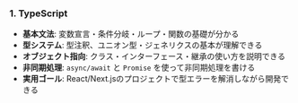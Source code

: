 ### 1. TypeScript

* **基本文法**: 変数宣言・条件分岐・ループ・関数の基礎が分かる
* **型システム**: 型注釈、ユニオン型・ジェネリクスの基本が理解できる
* **オブジェクト指向**: クラス・インターフェース・継承の使い方を説明できる
* **非同期処理**: `async/await` と `Promise` を使って非同期処理を書ける
* **実用ゴール**: React/Next.jsのプロジェクトで型エラーを解消しながら開発できる

